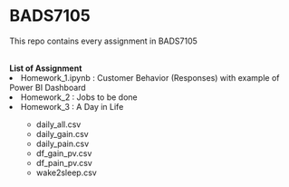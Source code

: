 # BADS7105

This repo contains every assignment in BADS7105 


<br>
<b>List of Assignment</b>
<li> Homework_1.ipynb : Customer Behavior (Responses) with example of Power BI Dashboard </li>
<li> Homework_2 : Jobs to be done </li>
<li> Homework_3 : A Day in Life </li>
  <ul>
    <ul>
    <li> daily_all.csv </li>
    <li> daily_gain.csv </li>
    <li> daily_pain.csv </li>
    <li> df_gain_pv.csv </li>
    <li> df_pain_pv.csv </li>
    <li> wake2sleep.csv </li>
    </ul>
  </ul>
